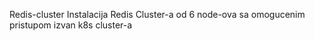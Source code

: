Redis-cluster
Instalacija Redis Cluster-a od 6 node-ova sa omogucenim pristupom izvan k8s cluster-a
